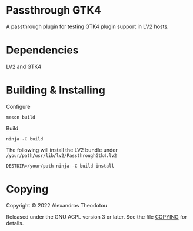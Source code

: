 Passthrough GTK4
================

A passthrough plugin for testing GTK4 plugin support in
LV2 hosts.

# Dependencies

LV2 and GTK4

# Building & Installing

Configure
```
meson build
```

Build
```
ninja -C build
```

The following will install the LV2 bundle under
`/your/path/usr/lib/lv2/PassthroughGtk4.lv2`
```
DESTDIR=/your/path ninja -C build install
```

# Copying

Copyright © 2022 Alexandros Theodotou

Released under the GNU AGPL version 3 or later.
See the file [COPYING](COPYING) for details.
